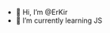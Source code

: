 - 👋 Hi, I’m @ErKir
- 🌱 I’m currently learning JS

<!---
ErKir/ErKir is a ✨ special ✨ repository because its `README.md` (this file) appears on your GitHub profile.
You can click the Preview link to take a look at your changes.
--->
